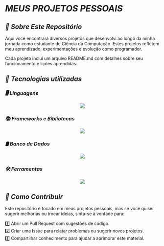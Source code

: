 # ***MEUS PROJETOS PESSOAIS***

## ***📌 Sobre Este Repositório***
Aqui você encontrará diversos projetos que desenvolvi ao longo da minha jornada como estudante de Ciência da Computação. Estes projetos refletem meu aprendizado, experimentações e evolução como programador.

Cada projeto inclui um arquivo README.md com detalhes sobre seu funcionamento e lições aprendidas.

## ***🚀 Tecnologias utilizadas***

### ***🖥️ Linguagens***

<p align="center">
  <a href="https://skillicons.dev">
    <img src="https://skillicons.dev/icons?i=java,c,cpp,cs,html,css,js" />
  </a>
</p>

### ***📚 Frameworks e Bibliotecas***

<p align="center">
  <a href="https://skillicons.dev">
    <img src="https://skillicons.dev/icons?i=dotnet,spring" />
  </a>
</p>

### ***🛢️ Banco de Dados***

<p align="center">
  <a href="https://skillicons.dev">
    <img src="https://skillicons.dev/icons?i=postgres,sqlserver,mysql,supabase" />
  </a>
</p>

### ***🛠️ Ferramentas***

<p align="center">
  <a href="https://skillicons.dev">
    <img src="https://skillicons.dev/icons?i=visualstudio,vscode,eclipse,aws,azuredevops,matplotlib,stackoverflow,git" />
  </a>
</p>

## ***🤝 Como Contribuir***

Este repositório é focado em meus projetos pessoais, mas se você quiser sugerir melhorias ou trocar ideias, sinta-se à vontade para:

1️⃣ Abrir um Pull Request com sugestões de código.  
2️⃣ Criar uma Issue para relatar problemas ou sugerir novos projetos.  
3️⃣ Compartilhar conhecimento para ajudar a aprimorar este material.
